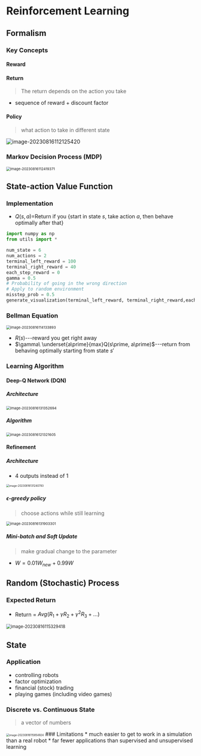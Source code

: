 # Reinforcement Learning

## Formalism

### Key Concepts

#### Reward

#### Return

> The return depends on the action you take

* sequence of reward + discount factor

#### Policy

> what action to take in different state

![image-20230816112125420](C:\Users\BNY1SGH\AppData\Roaming\Typora\typora-user-images\image-20230816112125420.png)

### Markov Decision Process (MDP)

<img src="C:\Users\BNY1SGH\AppData\Roaming\Typora\typora-user-images\image-20230816112419371.png" alt="image-20230816112419371" style="zoom:67%;" />

## State-action Value Function

### Implementation

* $Q(s, a)=$Return if you {start in state $s$, take action $a$, then behave optimally after that}

```python
import numpy as np
from utils import *

num_state = 6
num_actions = 2
terminal_left_reward = 100
terminal_right_reward = 40
each_step_reward = 0
gamma = 0.5
# Probability of going in the wrong direction
# Apply to random environment
misstep_prob = 0.5
generate_visualization(terminal_left_reward, terminal_right_reward,each_step_reward, gamma, misstep_prob)
```

### Bellman Equation

<img src="C:\Users\BNY1SGH\AppData\Roaming\Typora\typora-user-images\image-20230816114133893.png" alt="image-20230816114133893" style="zoom:67%;" />

* $R(s)$---reward you get right away
* $\gamma\ \underset{a\prime}{max}Q(s\prime, a\prime)$---return from behaving optimally starting from state $s\prime$

### Learning Algorithm

#### Deep-Q Network  (DQN)

##### Architecture

<img src="C:\Users\BNY1SGH\AppData\Roaming\Typora\typora-user-images\image-20230816131352694.png" alt="image-20230816131352694" style="zoom:67%;" />

##### Algorithm

<img src="C:\Users\BNY1SGH\AppData\Roaming\Typora\typora-user-images\image-20230816121321605.png" alt="image-20230816121321605" style="zoom:67%;" />

#### Refinement

##### Architecture

* 4 outputs instead of 1

<img src="C:\Users\BNY1SGH\AppData\Roaming\Typora\typora-user-images\image-20230816131240783.png" alt="image-20230816131240783" style="zoom:50%;" />

##### $\epsilon$-greedy policy 

> choose actions while still learning

<img src="C:\Users\BNY1SGH\AppData\Roaming\Typora\typora-user-images\image-20230816131903301.png" alt="image-20230816131903301" style="zoom:67%;" />

##### Mini-batch and Soft Update

> make gradual change to the parameter

* $W=0.01W_{new}+0.99W$

## Random (Stochastic) Process

### Expected Return

* Return = $Avg(R_1+\gamma R_2+\gamma^2 R_3+...)$

<img src="C:\Users\BNY1SGH\AppData\Roaming\Typora\typora-user-images\image-20230816115329418.png" alt="image-20230816115329418" style="zoom:80%;" />

## State

### Application

* controlling robots
* factor optimization
* financial (stock) trading
* playing games (including video games)

### Discrete vs. Continuous State

> a vector of numbers

<img src="C:\Users\BNY1SGH\AppData\Roaming\Typora\typora-user-images\image-20230816115854924.png" alt="image-20230816115854924" style="zoom:50%;" />
### Limitations
* much easier to get to work in a simulation than a real robot
* far fewer applications than supervised and unsupervised learning